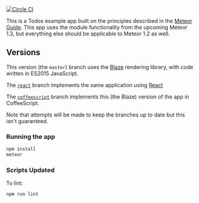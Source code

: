[![Circle CI](https://circleci.com/gh/meteor/todos.svg?style=svg)](https://circleci.com/gh/meteor/todos)

This is a Todos example app built on the principles described in the [Meteor Guide](http://guide.meteor.com/structure.html). This app uses the module functionality from the upcoming Meteor 1.3, but everything else should be applicable to Meteor 1.2 as well.

## Versions

This version (the `master`) branch uses the [Blaze](http://guide.meteor.com/blaze.html) rendering library, with code written in ES2015 JavaScript.

The [`react`](https://github.com/meteor/todos/tree/react) branch implements the same application using [React](http://guide.meteor.com/react.html)

The [`coffeescript`](https://github.com/meteor/todos/tree/coffeescript) branch implements this (the Blaze) version of the app in CoffeeScript.

Note that attempts will be made to keep the branches up to date but this isn't guaranteed.

### Running the app

```bash
npm install
meteor
```

### Scripts Updated

To lint:

```bash
npm run lint
```
